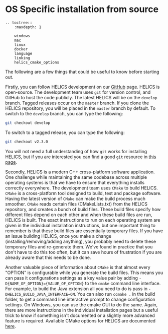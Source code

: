 # OS Specific installation from source

```eval_rst
.. toctree::
    :maxdepth: 1

    windows
    mac
    linux
    docker
    language
    linking
    helics_cmake_options
```

The following are a few things that could be useful to know before starting out.

Firstly, you can follow HELICS development on our [GitHub](https://github.com/GMLC-TDC/HELICS) page.
HELICS is open-source. The development team uses `git` for version control, and GitHub to host the code publicly.
The latest HELICS will be on the `develop` branch.
Tagged releases occur on the `master` branch.
If you clone the HELICS repository, you will be placed in the `master` branch by default.
To switch to the `develop` branch, you can type the following:

```bash
git checkout develop
```

To switch to a tagged release, you can type the following:

```bash
git checkout v2.3.0
```

You will not need a full understanding of how `git` works for installing HELICS, but if you are interested you can find a good `git` resource in [this page](https://git-scm.com/book/en/v2).

Secondly, HELICS is a modern C++ cross-platform software application.
One challenge while maintaining the same codebase across multiple operating systems is that we have to ensure that everything installs correctly everywhere.
The development team uses `CMake` to build HELICS.
`CMake` is a cross-platform tool designed to build, test and package software.
Having the latest version of `CMake` can make the build process much smoother.
`CMake` reads certain files (CMakeLists.txt) from the HELICS repository, and creates a bunch of build files.
These build files specify how different files depend on each other and when these build files are run, HELICS is built.
The exact instructions to run on each operating system are given in the individual installation instructions, but one important thing to remember is that these build files are essentially temporary files.
If you have an issue building HELICS, once you make a change (installing/removing/adding anything), you probably need to delete these temporary files and re-generate them.
We've found in practice that you don't have to do this too often, but it can save hours of frustration if you are already aware that this needs to be done.

Another valuable piece of information about `CMake` is that almost every "OPTION" is configurable while you generate the build files.
This means you can pass it configurations settings as a key value pair by adding `-D{NAME_OF_OPTION}={VALUE_OF_OPTION}` to the `cmake` command line interface.
For example, to build the Java extension all you need to do is pass in `-DHELICS_BUILD_JAVA_INTERFACE=ON`.
You can also run `ccmake .` in the build folder, to get a command line interactive prompt to change configuration settings.
On Windows, you can use the cmake GUI to do the same.
Again, there are more instructions in the individual installation pages but a useful trick to know if something isn't documented or a slightly more advanced feature is required. Available CMake options for HELICS are documented [here](https://helics.readthedocs.io/en/latest/installation/helics_cmake_options.html).
